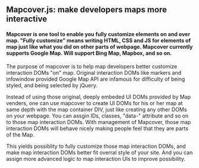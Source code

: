## Mapcover.js: make developers maps more interactive 
####  Mapcover is one tool to enable you fully customize elements on and over map. "Fully customize" means writing HTML, CSS and JS for elements of map just like what you did on other parts of webpage. Mapcover currently supports Google Map. Will support Bing Map, Mapbox, and so on. 

The purpose of mapcover is to help map developers better customize interaction DOMs "on" map.
Original interaction DOMs like markers and infowindow provided Google Map API are infamous for difficulty of being styled, and being selected by jQuery. 

Instead of using those original, deeply embeded UI DOMs provided by Map venders, one can use mapcover to create UI DOMs for his or her map at same depth with the map container DIV, just like creating any other DOMs on your webpage. You can assgin IDs, classes, "data-" attribute and so on to those map interaction DOMs. With management of Mapcover, those map interaction DOMs will behave nicely making people feel that they are parts of the Map.

This yields possiblity to fully customize those map interaction DOMs, and make map interaction DOMs better fit overral style of your site. And you can assign more advanced logic to map interaction UIs to improve possibility.
